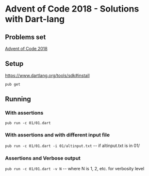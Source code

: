 # Advent of Code 2018 - Solutions with Dart-lang 

## Problems set
[Advent of Code 2018](https://adventofcode.com/2018)

## Setup
https://www.dartlang.org/tools/sdk#install

`pub get`

## Running

### With assertions
`pub run -c 01/01.dart`

### With assertions and with different input file
`pub run -c 01/01.dart -i 01/altinput.txt` -- if altinput.txt is in 01/

### Assertions and Verbose output
`pub run -c 01/01.dart -v N` -- where N is 1, 2, etc. for verbosity level